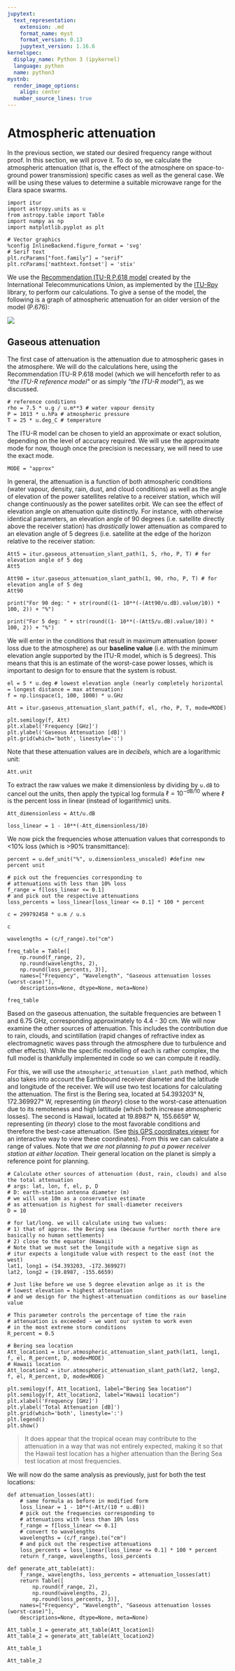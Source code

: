 ```yaml
---
jupytext:
  text_representation:
    extension: .md
    format_name: myst
    format_version: 0.13
    jupytext_version: 1.16.6
kernelspec:
  display_name: Python 3 (ipykernel)
  language: python
  name: python3
mystnb:
  render_image_options:
    align: center
  number_source_lines: true
---
```

# Atmospheric attenuation

In the previous section, we stated our desired frequency range without proof. In this section, we will prove it. To do so, we calculate the atmospheric attenuation (that is, the effect of the atmosphere on space-to-ground power transmission) specific cases as well as the general case. We will be using these values to determine a suitable microwave range for the Elara space swarms.

```{code-cell} ipython3
import itur
import astropy.units as u
from astropy.table import Table
import numpy as np
import matplotlib.pyplot as plt
```

```{code-cell} ipython3
# Vector graphics
%config InlineBackend.figure_format = 'svg'
# Serif text
plt.rcParams["font.family"] = "serif"
plt.rcParams['mathtext.fontset'] = 'stix'
```

We use the [Recommendation ITU-R P.618 model](https://www.itu.int/rec/R-REC-P.618/en) created by the International Telecommunications Union, as implemented by the [ITU-Rpy](https://itu-rpy.readthedocs.io/en/latest/index.html) library, to perform our calculations. To give a sense of the model, the following is a graph of atmospheric attenuation for an older version of the model (P.676):

![](img/attenuation.svg)

## Gaseous attenuation

The first case of attenuation is the attenuation due to atmospheric gases in the atmosphere. We will do the calculations here, using the Recommendation ITU-R P.618 model (which we will henceforth refer to as *"the ITU-R reference model"* or as simply _"the ITU-R model"_), as we discussed.

```{code-cell} ipython3
# reference conditions
rho = 7.5 * u.g / u.m**3 # water vapour density
P = 1013 * u.hPa # atmospheric pressure
T = 25 * u.deg_C # temperature 
```

The ITU-R model can be chosen to yield an approximate or exact solution, depending on the level of accuracy required. We will use the approximate mode for now, though once the precision is necessary, we will need to use the exact mode.

```{code-cell} ipython3
MODE = "approx"
```

In general, the attenuation is a function of both atmospheric conditions (water vapour, density, rain, dust, and cloud conditions) as well as the angle of elevation of the power satellites relative to a receiver station, which will change continuously as the power satellites orbit. We can see the effect of elevation angle on attenuation quite distinctly. For instance, with otherwise identical parameters, an elevation angle of 90 degrees (i.e. satellite directly above the receiver station) has _drastically_ lower attenuation as compared to an elevation angle of 5 degrees (i.e. satellite at the edge of the horizon relative to the receiver station:

```{code-cell} ipython3
Att5 = itur.gaseous_attenuation_slant_path(1, 5, rho, P, T) # for elevation angle of 5 deg
Att5
```

```{code-cell} ipython3
Att90 = itur.gaseous_attenuation_slant_path(1, 90, rho, P, T) # for elevation angle of 5 deg
Att90
```

```{code-cell} ipython3
print("For 90 deg: " + str(round((1- 10**(-(Att90/u.dB).value/10)) * 100, 2)) + "%")
```

```{code-cell} ipython3
print("For 5 deg: " + str(round((1- 10**(-(Att5/u.dB).value/10)) * 100, 2)) + "%")
```

We will enter in the conditions that result in maximum attenuation (power loss due to the atmosphere) as our **baseline value** (i.e. with the minimum elevation angle supported by the ITU-R model, which is 5 degrees). This means that this is an estimate of the worst-case power losses, which is important to design for to ensure that the system is robust.

```{code-cell} ipython3
el = 5 * u.deg # lowest elevation angle (nearly completely horizontal = longest distance = max attenuation)
f = np.linspace(1, 100, 1000) * u.GHz
```

```{code-cell} ipython3
Att = itur.gaseous_attenuation_slant_path(f, el, rho, P, T, mode=MODE)
```

```{code-cell} ipython3
plt.semilogy(f, Att)
plt.xlabel('Frequency [GHz]')
plt.ylabel('Gaseous Attenuation [dB]')
plt.grid(which='both', linestyle=':')
```

Note that these attenuation values are in _decibels_, which are a logarithmic unit:

```{code-cell} ipython3
Att.unit
```

To extract the raw values we make it dimensionless by dividing by `u.dB` to cancel out the units, then apply the typical log formula $\ell = 10^{-\mathrm{dB}/10}$ where $\ell$ is the percent loss in linear (instead of logarithmic) units.

```{code-cell} ipython3
Att_dimensionless = Att/u.dB
```

```{code-cell} ipython3
loss_linear = 1 - 10**(-Att_dimensionless/10)
```

We now pick the frequencies whose attenuation values that corresponds to <10% loss (which is >90% transmittance):

```{code-cell} ipython3
percent = u.def_unit("%", u.dimensionless_unscaled) #define new percent unit
```

```{code-cell} ipython3
# pick out the frequencies corresponding to
# attenuations with less than 10% loss
f_range = f[loss_linear <= 0.1]
# and pick out the respective attenuations
loss_percents = loss_linear[loss_linear <= 0.1] * 100 * percent
```

```{code-cell} ipython3
c = 299792458 * u.m / u.s
```

```{code-cell} ipython3
c
```

```{code-cell} ipython3
wavelengths = (c/f_range).to("cm")
```

```{code-cell} ipython3
freq_table = Table([
    np.round(f_range, 2),
    np.round(wavelengths, 2),
    np.round(loss_percents, 3)], 
    names=["Frequency", "Wavelength", "Gaseous attenuation losses (worst-case)"], 
    descriptions=None, dtype=None, meta=None)
```

```{code-cell} ipython3
freq_table
```

Based on the gaseous attenuation, the suitable frequencies are between 1 and 6.75 GHz, corresponding approximately to 4.4 - 30 cm. We will now examine the other sources of attenuation. This includes the contribution due to rain, clouds, and scintillation (rapid changes of refractive index as electromagnetic waves pass through the atmosphere due to turbulence and other effects). While the specific modelling of each is rather complex, the full model is thankfully implemented in code so we can compute it readily.

For this, we will use the `atmospheric_attenuation_slant_path` method, which also takes into account the Earthbound receiver diameter and the latitude and longitude of the receiver. We will use two test locations for calculating the attenuation. The first is the Bering sea, located at 54.393203° N, 172.369927° W, representing (_in theory_) close to the worst-case attenuation due to its remoteness and high lattitude (which both increase atmospheric losses). The second is Hawaii, located at 19.8987° N, 155.6659° W, representing (_in theory_) close to the most favorable conditions and therefore the best-case attenuation. (See [this GPS coordinates viewer](https://www.gps-coordinates.net/) for an interactive way to view these coordinates). From this we can calculate a range of values. Note that _we are not planning to put a power receiver station at either location_. Their general location on the planet is simply a reference point for planning.

```{code-cell} ipython3
# Calculate other sources of attenuation (dust, rain, clouds) and also the total attenuation
# args: lat, lon, f, el, p, D
# D: earth-station antenna diameter (m)
# we will use 10m as a conservative estimate
# as attenuation is highest for small-diameter receivers
D = 10

# for lat/long. we will calculate using two values:
# 1) that of approx. the Bering sea (because further north there are basically no human settlements)
# 2) close to the equator (Hawaii)
# Note that we must set the longitude with a negative sign as
# itur expects a longitude value with respect to the east (not the west)
lat1, long1 = (54.393203, -172.369927)
lat2, long2 = (19.8987, -155.6659)

# Just like before we use 5 degree elevation anlge as it is the 
# lowest elevation = highest attenuation
# and we design for the highest-attenuation conditions as our baseline value

# This parameter controls the percentage of time the rain
# attenuation is exceeded - we want our system to work even
# in the most extreme storm conditions
R_percent = 0.5

# Bering sea location
Att_location1 = itur.atmospheric_attenuation_slant_path(lat1, long1, f, el, R_percent, D, mode=MODE)
# Hawaii location
Att_location2 = itur.atmospheric_attenuation_slant_path(lat2, long2, f, el, R_percent, D, mode=MODE)
```

```{code-cell} ipython3
plt.semilogy(f, Att_location1, label="Bering Sea location")
plt.semilogy(f, Att_location2, label="Hawaii location")
plt.xlabel('Frequency [GHz]')
plt.ylabel('Total Attenuation [dB]')
plt.grid(which='both', linestyle=':')
plt.legend()
plt.show()
```

> It does appear that the tropical ocean may contribute to the attenuation in a way that was not entirely expected, making it so that the Hawaii test location has a higher attenuation than the Bering Sea test location at most frequencies.

We will now do the same analysis as previously, just for both the test locations:

```{code-cell} ipython3
def attenuation_losses(att):
    # same formula as before in modified form
    loss_linear = 1 - 10**(-Att/(10 * u.dB))
    # pick out the frequencies corresponding to
    # attenuations with less than 10% loss
    f_range = f[loss_linear <= 0.1]
    # convert to wavelengths
    wavelengths = (c/f_range).to("cm")
    # and pick out the respective attenuations
    loss_percents = loss_linear[loss_linear <= 0.1] * 100 * percent
    return f_range, wavelengths, loss_percents
```

```{code-cell} ipython3
def generate_att_table(att):
    f_range, wavelengths, loss_percents = attenuation_losses(att)
    return Table([
        np.round(f_range, 2),
        np.round(wavelengths, 2),
        np.round(loss_percents, 3)], 
    names=["Frequency", "Wavelength", "Gaseous attenuation losses (worst-case)"], 
    descriptions=None, dtype=None, meta=None)
```

```{code-cell} ipython3
Att_table_1 = generate_att_table(Att_location1)
Att_table_2 = generate_att_table(Att_location2)
```

```{code-cell}
Att_table_1
```

```{code-cell}
Att_table_2
```